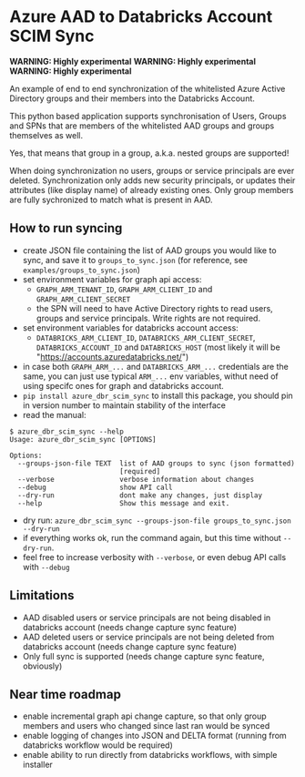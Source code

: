 # Azure AAD to Databricks Account SCIM Sync

**WARNING: Highly experimental**
**WARNING: Highly experimental**
**WARNING: Highly experimental**

An example of end to end synchronization of the whitelisted Azure Active Directory groups and their members into the Databricks Account.

This python based application supports synchronisation of Users, Groups and SPNs that are members of the whitelisted AAD groups and groups themselves as well.

Yes, that means that group in a group, a.k.a. nested groups are supported!

When doing synchronization no users, groups or service principals are ever deleted. Synchronization only adds new security principals, or updates their attributes (like display name) of already existing ones. Only group members are fully sychronized to match what is present in AAD.

## How to run syncing

- create JSON file containing the list of AAD groups you would like to sync, and save it to `groups_to_sync.json` (for reference, see `examples/groups_to_sync.json`)
- set environment variables for graph api access:
  - `GRAPH_ARM_TENANT_ID`, `GRAPH_ARM_CLIENT_ID` and `GRAPH_ARM_CLIENT_SECRET`
  - the SPN will need to have Active Directory rights to read users, groups and service principals. Write rights are not required.
- set environment variables for databricks account access:
  - `DATABRICKS_ARM_CLIENT_ID`, `DATABRICKS_ARM_CLIENT_SECRET`, `DATABRICKS_ACCOUNT_ID` and `DATABRICKS_HOST` (most likely it will be "https://accounts.azuredatabricks.net/")
- in case both `GRAPH_ARM_...` and `DATABRICKS_ARM_...` credentials are the same, you can just use typical `ARM_...` env variables, withut need of using specifc ones for graph and databricks account.
- `pip install azure_dbr_scim_sync` to install this package, you should pin in version number to maintain stability of the interface
- read the manual:

```shell
$ azure_dbr_scim_sync --help
Usage: azure_dbr_scim_sync [OPTIONS]

Options:
  --groups-json-file TEXT  list of AAD groups to sync (json formatted)
                           [required]
  --verbose                verbose information about changes
  --debug                  show API call
  --dry-run                dont make any changes, just display
  --help                   Show this message and exit.
```

- dry run: `azure_dbr_scim_sync --groups-json-file groups_to_sync.json --dry-run`
- if everything works ok, run the command again, but this time without `--dry-run`.
- feel free to increase verbosity with `--verbose`, or even debug API calls with `--debug`

## Limitations

- AAD disabled users or service principals are not being disabled in databricks account (needs change capture sync feature)
- AAD deleted users or service principals are not being deleted from databricks account (needs change capture sync feature)
- Only full sync is supported (needs change capture sync feature, obviously)

## Near time roadmap

- enable incremental graph api change capture, so that only group members and users who changed since last ran would be synced
- enable logging of changes into JSON and DELTA format (running from databricks workflow would be required)
- enable ability to run directly from databricks workflows, with simple installer
